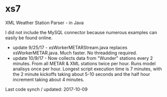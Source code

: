 # xs7
XML Weather Station Parser - in Java

I did not include the MySQL connector because numerous examples can easily be found online.

- update 9/25/17 - xsWorkerMETARStream.java replaces xsWorkerMETAR.java. Much faster. No threadding required.
- update 10/9/17 - Now collects data from "Wunder" stations every 2 minutes. From all METAR & XML stations twice per hour. Runs model analisys once per hour. Longest script execution time is 7 minutes, with the 2 minute kickoffs taking about 5-10 seconds and the half hour increment taking about 4 minutes.

Last code synch / updated: 2017-10-09
